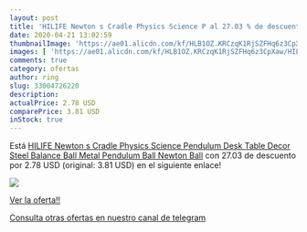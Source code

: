 ```yaml
---
layout: post
title: 'HILIFE Newton s Cradle Physics Science P al 27.03 % de descuento'
date: 2020-04-21 13:02:59
thumbnailImage: 'https://ae01.alicdn.com/kf/HLB1OZ.KRCzqK1RjSZFHq6z3CpXaw/HILIFE-Newton-s-Cradle-Physics-Science-Pendulum-Desk-Table-Decor-Steel-Balance-Ball-Metal-Pendulum-Ball.jpg_350x350._SL200_.jpg'
images: [ 'https://ae01.alicdn.com/kf/HLB1OZ.KRCzqK1RjSZFHq6z3CpXaw/HILIFE-Newton-s-Cradle-Physics-Science-Pendulum-Desk-Table-Decor-Steel-Balance-Ball-Metal-Pendulum-Ball.jpg_350x350._SL200_.jpg' ]
comments: true
category: ofertas
author: ring
slug: 33004726220
description:
actualPrice: 2.78 USD
comparePrice: 3.81 USD
inStock: true
---
```


Está [HILIFE Newton s Cradle Physics Science Pendulum Desk Table Decor Steel Balance Ball Metal Pendulum Ball Newton Ball](https://www.amazon.com/dp/33004726220/?tag=redken08-20) con 27.03 de descuento por 2.78 USD (original: 3.81 USD) en el siguiente enlace!

[![](https://ae01.alicdn.com/kf/HLB1OZ.KRCzqK1RjSZFHq6z3CpXaw/HILIFE-Newton-s-Cradle-Physics-Science-Pendulum-Desk-Table-Decor-Steel-Balance-Ball-Metal-Pendulum-Ball.jpg_350x350._SL200_.jpg)](https://www.amazon.com/dp/33004726220/?tag=redken08-20)

[Ver la oferta!!](https://www.amazon.com/dp/33004726220/?tag=redken08-20)

[Consulta otras ofertas en nuestro canal de telegram](https://t.me/s/ofertas25)
